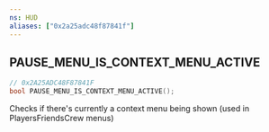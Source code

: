 ```yaml
---
ns: HUD
aliases: ["0x2a25adc48f87841f"]
---
```

## PAUSE_MENU_IS_CONTEXT_MENU_ACTIVE

```c
// 0x2A25ADC48F87841F
bool PAUSE_MENU_IS_CONTEXT_MENU_ACTIVE();
```

Checks if there's currently a context menu being shown (used in PlayersFriendsCrew menus)

